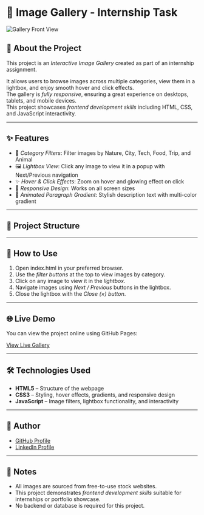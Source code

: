 # 🌟 Image Gallery - Internship Task

![Gallery Front View](screenshot.png)

## 📝 About the Project
This project is an *Interactive Image Gallery* created as part of an internship assignment.

It allows users to browse images across multiple categories, view them in a lightbox, and enjoy smooth hover and click effects.  
The gallery is *fully responsive*, ensuring a great experience on desktops, tablets, and mobile devices.  
This project showcases *frontend development skills* including HTML, CSS, and JavaScript interactivity.

---

## ✨ Features
- 🎨 *Category Filters*: Filter images by Nature, City, Tech, Food, Trip, and Animal  
- 🖼 *Lightbox View*: Click any image to view it in a popup with Next/Previous navigation  
- ✨ *Hover & Click Effects*: Zoom on hover and glowing effect on click  
- 📱 *Responsive Design*: Works on all screen sizes  
- 🌈 *Animated Paragraph Gradient*: Stylish description text with multi-color gradient

---

## 📂 Project Structure
---

## 🚀 How to Use
1. Open index.html in your preferred browser.  
2. Use the *filter buttons* at the top to view images by category.  
3. Click on any image to view it in the *lightbox*.  
4. Navigate images using *Next / Previous* buttons in the lightbox.  
5. Close the lightbox with the *Close (×) button*.  

---

## 🌐 Live Demo

You can view the project online using GitHub Pages:  

[View Live Gallery](https://YourUsername.github.io/Task1/image_gallery/)

---

## 🛠 Technologies Used

- **HTML5** – Structure of the webpage  
- **CSS3** – Styling, hover effects, gradients, and responsive design  
- **JavaScript** – Image filters, lightbox functionality, and interactivity  

---

## 👤 Author
 
- [GitHub Profile](https://github.com/YourUsername)  
- [LinkedIn Profile](https://www.linkedin.com/in/YourLinkedInProfile)

---

## 📝 Notes

- All images are sourced from free-to-use stock websites.  
- This project demonstrates *frontend development skills* suitable for internships or portfolio showcase.  
- No backend or database is required for this project.
